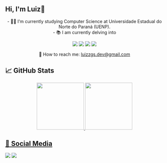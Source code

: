 ## Hi, I'm Luiz👋
<div align="center">
- 🧑‍🎓 I’m currently studying Computer Science at Universidade Estadual do Norte do Paraná (UENP). <BR>
- 📚 I am currently delving into

<p>
  <div>
  <img src="https://img.shields.io/badge/Java-ED8B00?style=for-the-badge&logo=openjdk&logoColor=white">
  <img src="https://img.shields.io/badge/Python-3776AB?style=for-the-badge&logo=python&logoColor=white">
  <img src="https://camo.githubusercontent.com/29d02b3669d6450d67e043cf5909e740dcb94c1e2306d88ac48b15b4ec55dc65/68747470733a2f2f696d672e736869656c64732e696f2f62616467652f6a6176617363726970742d2532333332333333302e7376673f7374796c653d666f722d7468652d6261646765266c6f676f3d6a617661736372697074266c6f676f436f6c6f723d253233463744463145">
  <img src="https://shields.io/badge/react-black?logo=react&style=for-the-badge">
</div>
</p>

📧 How to reach me: luizzgs.dev@gmail.com
</div>

## 📈 GitHub Stats
<div align="center">
  <a href="https://github.com/Luizzgs">
  <img height="150em" src="https://github.com/user-attachments/assets/c6cf2076-7556-4690-9aae-f5a244956da1"/>
  <img height="150em" src="https://github.com/user-attachments/assets/d5d89271-b7f6-4cd7-9490-9632fbc8299a"/>
</div>
  
## 🔔 Social Media
  
<div>
    <a href = "mailto:luizzgs.dev@gmail.com.com"><img src="https://img.shields.io/badge/Gmail-D14836?style=for-the-badge&logo=gmail&logoColor=white" target="_blank"></a>
    <a href="https://www.linkedin.com/in/luizzgs/" target="_blank"><img src="https://img.shields.io/badge/-LinkedIn-%230077B5?style=for-the-badge&logo=linkedin&logoColor=white" target="_blank"></a> 
</div>
    
